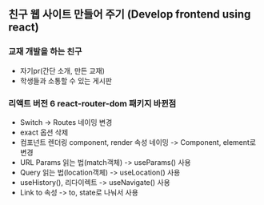 ## 친구 웹 사이트 만들어 주기 (Develop frontend using react)

### 교재 개발을 하는 친구

- 자기pr(간단 소개, 만든 교재)
- 학생들과 소통할 수 있는 게시판

### 리액트 버전 6 react-router-dom 패키지 바뀐점

- Switch -> Routes 네이밍 변경
- exact 옵션 삭제
- 컴포넌트 렌더링 component, render 속성 네이밍 -> Component, element로 변경
- URL Params 읽는 법(match객체) -> useParams() 사용
- Query 읽는 법(location객체) -> useLocation() 사용
- useHistory(), 리다이렉트 -> useNavigate() 사용
- Link to 속성 -> to, state로 나눠서 사용
